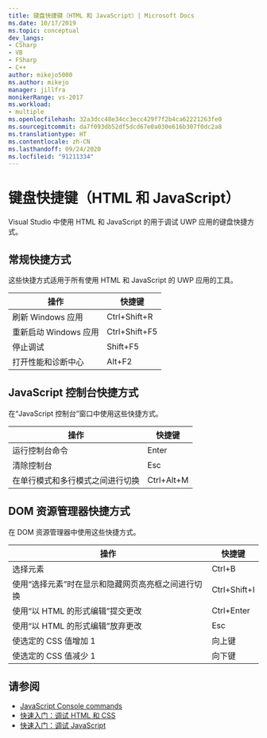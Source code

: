 ```yaml
---
title: 键盘快捷键（HTML 和 JavaScript）| Microsoft Docs
ms.date: 10/17/2019
ms.topic: conceptual
dev_langs:
- CSharp
- VB
- FSharp
- C++
author: mikejo5000
ms.author: mikejo
manager: jillfra
monikerRange: vs-2017
ms.workload:
- multiple
ms.openlocfilehash: 32a3dcc48e34cc3ecc429f7f2b4ca62221263fe0
ms.sourcegitcommit: da7f093db52df5dcd67e0a030e616b307f0dc2a8
ms.translationtype: HT
ms.contentlocale: zh-CN
ms.lasthandoff: 09/24/2020
ms.locfileid: "91211334"
---
```

# <a name="keyboard-shortcuts-html-and-javascript"></a>键盘快捷键（HTML 和 JavaScript）

Visual Studio 中使用 HTML 和 JavaScript 的用于调试 UWP 应用的键盘快捷方式。

## <a name="general-shortcuts"></a>常规快捷方式

 这些快捷方式适用于所有使用 HTML 和 JavaScript 的 UWP 应用的工具。

|操作|快捷键|
|------------|--------------|
|刷新 Windows 应用|Ctrl+Shift+R|
|重新启动 Windows 应用|Ctrl+Shift+F5|
|停止调试|Shift+F5|
|打开性能和诊断中心|Alt+F2|

## <a name="javascript-console-shortcuts"></a>JavaScript 控制台快捷方式

 在“JavaScript 控制台”窗口中使用这些快捷方式。

|操作|快捷键|
|------------|--------------|
|运行控制台命令|Enter|
|清除控制台|Esc|
|在单行模式和多行模式之间进行切换|Ctrl+Alt+M|

## <a name="dom-explorer-shortcuts"></a>DOM 资源管理器快捷方式

 在 DOM 资源管理器中使用这些快捷方式。

|操作|快捷键|
|------------|--------------|
|选择元素|Ctrl+B|
|使用“选择元素”时在显示和隐藏网页高亮框之间进行切换|Ctrl+Shift+I|
|使用“以 HTML 的形式编辑”提交更改|Ctrl+Enter|
|使用“以 HTML 的形式编辑”放弃更改|Esc|
|使选定的 CSS 值增加 1|向上键|
|使选定的 CSS 值减少 1|向下键|

## <a name="see-also"></a>请参阅
- [JavaScript Console commands](../debugger/javascript-console-commands.md?view=vs-2017&preserve-view=true)
- [快速入门：调试 HTML 和 CSS](../debugger/quickstart-debug-html-and-css.md?view=vs-2017&preserve-view=true)
- [快速入门：调试 JavaScript](../debugger/quickstart-debug-javascript-using-the-console.md?view=vs-2017&preserve-view=true)